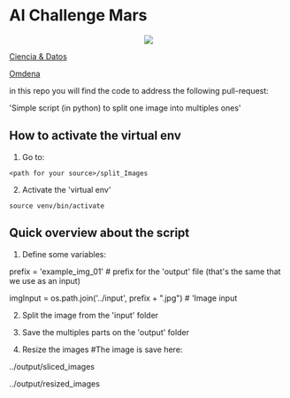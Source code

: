 # AI Challenge Mars

<p align="center">
  <img src="https://github.com/cienciaydatos/ai-challenge-trees/blob/master/imgs/logos.png">
</p>

[Ciencia & Datos](https://www.cienciaydatos.org/)

[Omdena](https://omdena.com/)

in this repo you will find the code to address the following pull-request:

'Simple script (in python) to split one image into multiples ones'

## How to activate the virtual env

1. Go to:

```
<path for your source>/split_Images
```

2. Activate the 'virtual env'

```
source venv/bin/activate
```

## Quick overview about the script

1. Define some variables:

prefix = 'example_img_01' # prefix for the 'output' file (that's the same that we use as an input)

imgInput = os.path.join('../input', prefix + ".jpg") # 'Image input

2. Split the image from the 'input' folder

3. Save the multiples parts on the 'output' folder

4. Resize the images #The image is save here:

../output/sliced_images

../output/resized_images

